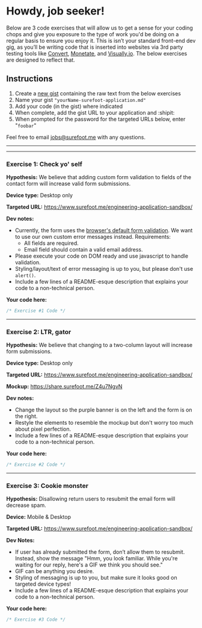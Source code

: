 # Howdy, job seeker!

Below are 3 code exercises that will allow us to get a sense for your coding chops and give you exposure to the type of work you'd be doing on a regular basis to ensure you enjoy it. This is isn’t your standard front-end dev gig, as you’ll be writing code that is inserted into websites via 3rd party testing tools like [Convert](https://www.convert.com/), [Monetate](https://www.monetate.com/), and [Visually.io](https://www.visually.io/). The below exercises are designed to reflect that.  

## Instructions
1) Create a [new gist](https://gist.new) containing the raw text from the below exercises
2) Name your gist `"yourName-surefoot-application.md"`
3) Add your code (in the gist) where indicated 
4) When complete, add the gist URL to your application and :shipit:
5) When prompted for the password for the targeted URLs below, enter "`foobar`"

Feel free to email jobs@surefoot.me with any questions.


----------------------------
----------------------------

### Exercise 1: Check yo' self

**Hypothesis:** We believe that adding custom form validation to fields of the contact form will increase valid form submissions.

**Device type:** Desktop only  

**Targeted URL:** https://www.surefoot.me/engineering-application-sandbox/

**Dev notes:**
- Currently, the form uses the [browser's default form validation](https://share.surefoot.me/geum7LO2). We want to use our own custom error messages instead. Requirements:
  - All fields are required.
  - Email field should contain a valid email address.
- Please execute your code on DOM ready and use javascript to handle validation.
- Styling/layout/text of error messaging is up to you, but please don't use `alert()`.
- Include a few lines of a README-esque description that explains your code to a non-technical person.

**Your code here:**

```js
/* Exercise #1 Code */
```
---

### Exercise 2: LTR, gator

**Hypothesis:** We believe that changing to a two-column layout will increase form submissions.

**Device type:** Desktop only

**Targeted URL:** https://www.surefoot.me/engineering-application-sandbox/

**Mockup:** https://share.surefoot.me/Z4u7NgvN

**Dev notes:**
- Change the layout so the purple banner is on the left and the form is on the right.
- Restyle the elements to resemble the mockup but don't worry too much about pixel perfection.
- Include a few lines of a README-esque description that explains your code to a non-technical person.


**Your code here:**

```js
/* Exercise #2 Code */
```
---

### Exercise 3: Cookie monster

**Hypothesis:** Disallowing return users to resubmit the email form will decrease spam.

**Device:** Mobile & Desktop

**Targeted URL:** https://www.surefoot.me/engineering-application-sandbox/

**Dev Notes:**
- If user has already submitted the form, don’t allow them to resubmit. Instead, show the message "Hmm, you look familiar. While you're waiting for our reply, here's a GIF we think you should see."
- GIF can be anything you desire.
- Styling of messaging is up to you, but make sure it looks good on targeted device types!
- Include a few lines of a README-esque description that explains your code to a non-technical person.


**Your code here:**

```js
/* Exercise #3 Code */
```
